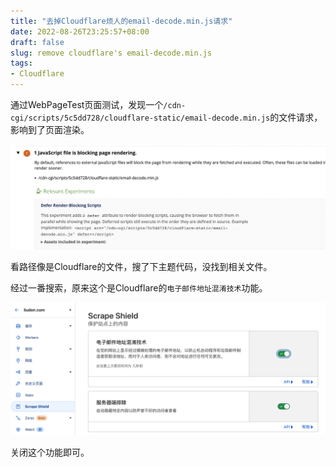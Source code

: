 ```yaml
---
title: "去掉Cloudflare烦人的email-decode.min.js请求"
date: 2022-08-26T23:25:57+08:00
draft: false
slug: remove cloudflare's email-decode.min.js
tags:
- Cloudflare
---
```


通过WebPageTest页面测试，发现一个`/cdn-cgi/scripts/5c5dd728/cloudflare-static/email-decode.min.js`的文件请求，影响到了页面渲染。

![webpagetest测试结果](webpagetest.png)

看路径像是Cloudflare的文件，搜了下主题代码，没找到相关文件。

经过一番搜索，原来这个是Cloudflare的`电子邮件地址混淆技术`功能。

![Scrape Shield](ScrapeShield.png)

关闭这个功能即可。
